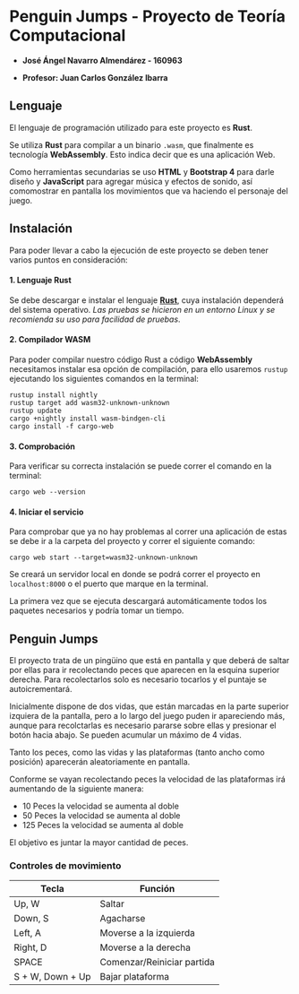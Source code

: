 # Penguin Jumps - Proyecto de Teoría Computacional

* **José Ángel Navarro Almendárez - 160963**

* **Profesor: Juan Carlos González Ibarra**


## Lenguaje

El lenguaje de programación utilizado para este proyecto es **Rust**.

Se utiliza **Rust** para compilar a un binario `.wasm`, que finalmente es tecnología **WebAssembly**. Esto indica decir que es una aplicación Web.

Como herramientas secundarias se uso **HTML** y **Bootstrap 4** para darle diseño y **JavaScript** para agregar música y efectos de sonido, así comomostrar en pantalla los movimientos que va haciendo el personaje del juego.

## Instalación

Para poder llevar a cabo la ejecución de este proyecto se deben tener varios puntos en consideración:

#### 1. Lenguaje Rust

Se debe descargar e instalar el lenguaje [**Rust**](https://www.rust-lang.org/tools/install "Instalación"), cuya instalación dependerá del sistema operativo.
*Las pruebas se hicieron en un entorno Linux y se recomienda su uso para facilidad de pruebas*.

#### 2. Compilador WASM

Para poder compilar nuestro código Rust a código **WebAssembly** necesitamos instalar esa opción de compilación, para ello usaremos `rustup` ejecutando los siguientes comandos en la terminal:

	rustup install nightly
	rustup target add wasm32-unknown-unknown
	rustup update
	cargo +nightly install wasm-bindgen-cli
	cargo install -f cargo-web

#### 3. Comprobación

Para verificar su correcta instalación se puede correr el comando en la terminal:

	cargo web --version

#### 4. Iniciar el servicio

Para comprobar que ya no hay problemas al correr una aplicación de estas se debe ir a la carpeta del proyecto y correr el siguiente comando:

	cargo web start --target=wasm32-unknown-unknown

Se creará un servidor local en donde se podrá correr el proyecto en  `localhost:8000` o el puerto que marque en la terminal.

La primera vez que se ejecuta descargará automáticamente todos los paquetes necesarios y podría tomar un tiempo.

## Penguin Jumps

El proyecto trata de un pingüino que está en pantalla y que deberá de saltar por ellas para ir recolectando peces que aparecen en la esquina superior derecha. Para recolectarlos solo es necesario tocarlos y el puntaje se autoicrementará.

Inicialmente dispone de dos vidas, que están marcadas en la parte superior izquiera de la pantalla, pero a lo largo del juego puden ir apareciendo más, aunque para recolctarlas es necesario pararse sobre ellas y presionar el botón hacia abajo. Se pueden acumular un máximo de 4 vidas.

Tanto los peces, como las vidas y las plataformas (tanto ancho como posición) aparecerán aleatoriamente en pantalla.

Conforme se vayan recolectando peces la velocidad de las plataformas irá aumentando de la siguiente manera:

* 10 Peces la velocidad se aumenta al doble
* 50 Peces la velocidad se aumenta al doble
* 125 Peces la velocidad se aumenta al doble

El objetivo es juntar la mayor cantidad de peces.

### Controles de movimiento

| Tecla | Función |
|-|-|
Up, W | Saltar
Down, S | Agacharse
Left, A | Moverse a la izquierda
Right, D | Moverse a la derecha
SPACE | Comenzar/Reiniciar partida
S + W, Down + Up | Bajar plataforma
